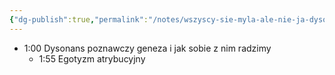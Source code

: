 ```yaml
---
{"dg-publish":true,"permalink":"/notes/wszyscy-sie-myla-ale-nie-ja-dysonans-poznawczy/"}
---
```


- 1:00 Dysonans poznawczy geneza i jak sobie z nim radzimy
	- 1:55 Egotyzm atrybucyjny